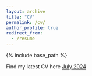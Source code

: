 ```yaml
---
layout: archive
title: "CV"
permalink: /cv/
author_profile: true
redirect_from:
  - /resume
---
```


{% include base_path %}

Find my latest CV here [July 2024]([https://www.google.com](https://drive.google.com/file/d/1xtQmJ-DS8GrSzB2Nghvg_560HTGenF7c/view?usp=drive_link))

